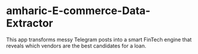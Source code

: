 # amharic-E-commerce-Data-Extractor
This app transforms messy Telegram posts into a smart FinTech engine that reveals which vendors are the best candidates for a loan.
